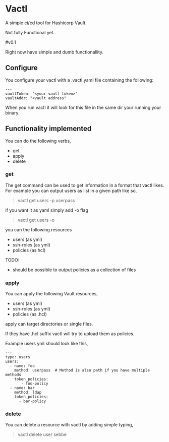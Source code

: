 # Vactl 

A simple ci/cd tool for Hashicorp Vault.

Not fully Functional yet..


#v0.1

Right now have simple and dumb functionallity.

## Configure
You configure your vactl with a .vactl.yaml file containing the following:
```
---
vaultToken: "<your vault token>"
vaultAddr: "<vault address"
```

When you run vactl it will look for this file in the same dir your running your binary.

## Functionality implemented

You can do the following verbs,
- get
- apply
- delete

### get

The get command can be used to get information in a format that vactl likes.
For example you can output users as list in a given path like so,

> vactl get users -p userpass

if you want it as yaml simply add -o flag
> vactl get users -o

you can the following resources
- users (as yml)
- ssh-roles (as yml)
- policies (as hcl)

TODO:
- should be possible to output policies as a collection of files

### apply

You can apply the following Vault resources,
- users (as yml)
- ssh-roles (as yml)
- policies (as .hcl)

apply can target directories or single files.

If they have .hcl suffix vactl will try to upload them as policies.

Example users yml should look like this,
```
---
type: users
users:
  - name: foo
    method: userpass  # Method is also path if you have multiple methods
	token_policies:
       - foo-policy
  - name: bar
    method: ldap
	token_policies:
	  - bar-policy
```

### delete

You can delete a resource with vactl by adding simple typing,
> vactl delete user sebbe
